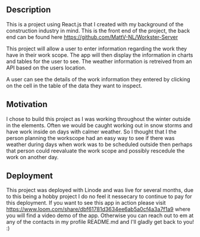 ## Description

This is a project using React.js that I created with my background of the construction industry in mind. This is the front end of the project, the back end can be found here https://github.com/MattV-NL/Workster-Server

This project will allow a user to enter information regarding the work they have in their work scope. The app will then display the information in charts and tables for the user to see. The weather information is retreived from an API based on the users location.

A user can see the details of the work information they entered by clicking on the cell in the table of the data they want to inspect.

## Motivation

I chose to build this project as I was working throughout the winter outside in the elements. Often we would be caught working out in snow storms and have work inside on days with calmer weather. So I thought that I the person planning the workscope had an easy way to see if there was weather during days when work was to be scheduled outside then perhaps that person could reevaluate the work scope and possibly rescedule the work on another day.

## Deployment
This project was deployed with Linode and was live for several months, due to this being a hobby project I do no feel it nessecary to continue to pay for this deployment.
If you want to see this app in action please visit https://www.loom.com/share/dbf61781d3634ee6ab5a0cf4a3a7f1a9 where you will find a video demo of the app. Otherwise you can reach out to em at any of the contacts in my profile README.md and I'll gladly get back to you! :)

